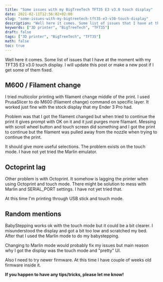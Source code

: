 ```yaml
---
title: "Some issues with my BigTreeTech TFT35 E3 v3.0 touch display"
date: 2021-02-11T12:56:02+02:00
slug: "some-issues-with-my-bigtreetech-tft35-e3-v30-touch-display"
description: "Well here it comes. Some list of issues that I have at the moment with my TFT35 E3 v3.0 touch display. I will update this post or make a new post if I get some of them fixed."
keywords: ["3D printer", "BigTreeTech", "TFT35"]
draft: false
tags: ["3D printer", "BigTreeTech", "TFT35"]
math: false
toc: true
---
```


Well here it comes. Some list of issues that I have at the moment with my TFT35 E3 v3.0 touch display. I will update this post or make a new post if I get some of them fixed.

## M600 / Filament change

I tried multicolor printing with filament change middle of the print. I used PrusaSlicer to do M600 (filament change) command on specific layer. It worked just fine with the stock display that my Ender 3 Pro had.

Problem was that I got the filament changed but when tried to continue the print it gives prompt with OK on it and it just purges more filamant. Messing with scroll wheel button and touch screen did something and I got the print to continue but the filament was pulled away from the nozzle when trying to continue the print.

It should give more useful selections. The problem exists on the touch mode. I have not yet tried the Marlin emulator.

## Octoprint lag

Other problem is with Octoprint. It somehow is lagging the printer when using Octoprint and touch mode. There might be solution to mess with Marlin and SERIAL_PORT settings. I have not yet tried that.

At this time I'm printing through USB stick and touch mode. 

## Random mentions

BabyStepping works ok with the touch mode but it could be a bit clearer. I misunderstood the display and got a bit too low and scratched my bed. After that I used the Marlin mode to do my babystepping.

Changing to Marlin mode would probably fix my issues but main reason why I got the display was the touch mode and "pretty" UI. 

Also I need to try newer firmware. At this time I have couple of weeks old firmware inside it.

**If you happen to have any tips/tricks, please let me know!**
